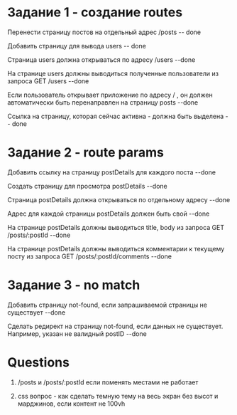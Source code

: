 # Задание 1 - создание routes

Перенести страницу постов на отдельный адрес /posts -- done

Добавить страницу для вывода users -- done

Страница users должна открываться по адресу /users --done

На странице users должны выводиться полученные пользователи из запроса GET /users --done

Если пользователь открывает приложение по адресу / , он должен автоматически быть перенаправлен на страницу posts --done

Ссылка на страницу, которая сейчас активна - должна быть выделена -- done

# Задание 2 - route params

Добавить ссылку на страницу postDetails для каждого поста --done

Создать страницу для просмотра postDetails --done

Страница postDetails должна открываться по отдельному адресу --done

Адрес для каждой страницы postDetails должен быть свой --done

На странице postDetails должны выводиться title, body из запроса GET /posts/:postId --done

На странице postDetails должны выводиться комментарии к текущему посту из запроса GET /posts/:postId/comments --done

# Задание 3 - no match

Добавить страницу not-found, если запрашиваемой страницы не существует --done

Сделать редирект на страницу not-found, если данных не существует. Например, указан не валидный postID --done

# Questions

1. /posts и /posts/:postId если поменять местами не работает

2. css вопрос - как сделать темную тему на весь экран без высот и марджинов, если контент не 100vh
